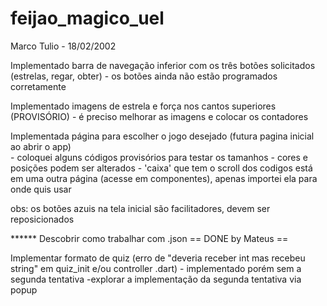 # feijao_magico_uel

Marco Tulio - 18/02/2002

Implementado barra de navegação inferior com os três botões solicitados (estrelas, regar, obter)
    - os botões ainda não estão programados corretamente

Implementado imagens de estrela e força nos cantos superiores (PROVISÓRIO)
    - é preciso melhorar as imagens e colocar os contadores

Implementada página para escolher o jogo desejado (futura pagina inicial ao abrir o app)    
    - coloquei alguns códigos provisórios para testar os tamanhos
    - cores e posições podem ser alterados
    - 'caixa' que tem o scroll dos codigos está em uma outra página (acesse em componentes), apenas importei ela para onde quis usar

obs: os botões azuis na tela inicial são facilitadores, devem ser reposicionados

****** Descobrir como trabalhar com .json == DONE by Mateus ==

Implementar formato de quiz (erro de "deveria receber int mas recebeu string" em quiz_init e/ou controller .dart)
    - implementado porém sem a segunda tentativa
    -explorar a implementação da segunda tentativa via popup